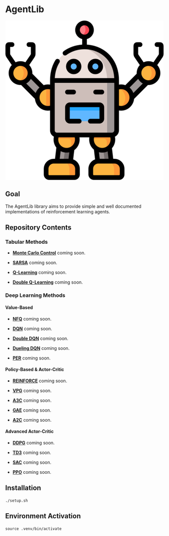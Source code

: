 # AgentLib

![alt text](.github/AGENT_LOGO.png)

## Goal
The AgentLib library aims to provide simple and well documented implementations of reinforcement learning agents.

## Repository Contents

### Tabular Methods

- [**Monte Carlo Control**](src/AgentLib/tabular/monte_carlo_control/README.md) coming soon.

- [**SARSA**](src/AgentLib/tabular/sarsa/README.md) coming soon.

- [**Q-Learning**](src/AgentLib/tabular/q_learning/README.md) coming soon.

- [**Double Q-Learning**](src/AgentLib/tabular/double_q_learning/README.md) coming soon.

### Deep Learning Methods

#### Value-Based

- [**NFQ**](src/AgentLib/deep/nfq/README.md) coming soon.

- [**DQN**](src/AgentLib/deep/dqn/README.md) coming soon.

- [**Double DQN**](src/AgentLib/deep/double_dqn/README.md) coming soon.

- [**Dueling DQN**](src/AgentLib/deep/dueling_dqn/README.md) coming soon.

- [**PER**](src/AgentLib/deep/per/README.md) coming soon.

#### Policy-Based & Actor-Critic

- [**REINFORCE**](src/AgentLib/deep/reinforce/README.md) coming soon.

- [**VPG**](src/AgentLib/deep/vpg/README.md) coming soon.

- [**A3C**](src/AgentLib/deep/a3c/README.md) coming soon.

- [**GAE**](src/AgentLib/deep/gae/README.md) coming soon.

- [**A2C**](src/AgentLib/deep/a2c/README.md) coming soon.

#### Advanced Actor-Critic

- [**DDPG**](src/AgentLib/deep/ddpg/README.md) coming soon.

- [**TD3**](src/AgentLib/deep/td3/README.md) coming soon.

- [**SAC**](src/AgentLib/deep/sac/README.md) coming soon.

- [**PPO**](src/AgentLib/deep/ppo/README.md) coming soon.

## Installation
`./setup.sh`

## Environment Activation
`source .venv/bin/activate`

